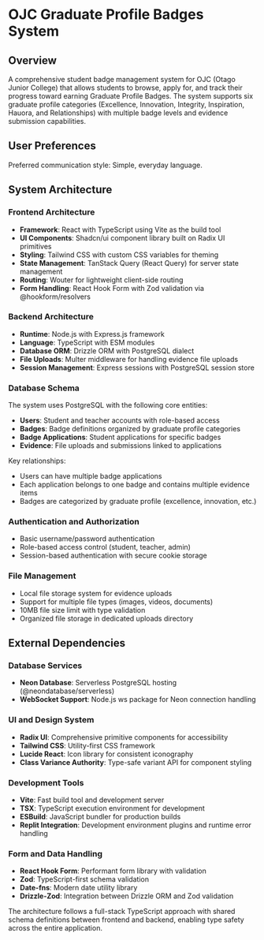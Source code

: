 # OJC Graduate Profile Badges System

## Overview

A comprehensive student badge management system for OJC (Otago Junior College) that allows students to browse, apply for, and track their progress toward earning Graduate Profile Badges. The system supports six graduate profile categories (Excellence, Innovation, Integrity, Inspiration, Hauora, and Relationships) with multiple badge levels and evidence submission capabilities.

## User Preferences

Preferred communication style: Simple, everyday language.

## System Architecture

### Frontend Architecture
- **Framework**: React with TypeScript using Vite as the build tool
- **UI Components**: Shadcn/ui component library built on Radix UI primitives
- **Styling**: Tailwind CSS with custom CSS variables for theming
- **State Management**: TanStack Query (React Query) for server state management
- **Routing**: Wouter for lightweight client-side routing
- **Form Handling**: React Hook Form with Zod validation via @hookform/resolvers

### Backend Architecture
- **Runtime**: Node.js with Express.js framework
- **Language**: TypeScript with ESM modules
- **Database ORM**: Drizzle ORM with PostgreSQL dialect
- **File Uploads**: Multer middleware for handling evidence file uploads
- **Session Management**: Express sessions with PostgreSQL session store

### Database Schema
The system uses PostgreSQL with the following core entities:
- **Users**: Student and teacher accounts with role-based access
- **Badges**: Badge definitions organized by graduate profile categories
- **Badge Applications**: Student applications for specific badges
- **Evidence**: File uploads and submissions linked to applications

Key relationships:
- Users can have multiple badge applications
- Each application belongs to one badge and contains multiple evidence items
- Badges are categorized by graduate profile (excellence, innovation, etc.)

### Authentication and Authorization
- Basic username/password authentication
- Role-based access control (student, teacher, admin)
- Session-based authentication with secure cookie storage

### File Management
- Local file storage system for evidence uploads
- Support for multiple file types (images, videos, documents)
- 10MB file size limit with type validation
- Organized file storage in dedicated uploads directory

## External Dependencies

### Database Services
- **Neon Database**: Serverless PostgreSQL hosting (@neondatabase/serverless)
- **WebSocket Support**: Node.js ws package for Neon connection handling

### UI and Design System
- **Radix UI**: Comprehensive primitive components for accessibility
- **Tailwind CSS**: Utility-first CSS framework
- **Lucide React**: Icon library for consistent iconography
- **Class Variance Authority**: Type-safe variant API for component styling

### Development Tools
- **Vite**: Fast build tool and development server
- **TSX**: TypeScript execution environment for development
- **ESBuild**: JavaScript bundler for production builds
- **Replit Integration**: Development environment plugins and runtime error handling

### Form and Data Handling
- **React Hook Form**: Performant form library with validation
- **Zod**: TypeScript-first schema validation
- **Date-fns**: Modern date utility library
- **Drizzle-Zod**: Integration between Drizzle ORM and Zod validation

The architecture follows a full-stack TypeScript approach with shared schema definitions between frontend and backend, enabling type safety across the entire application.